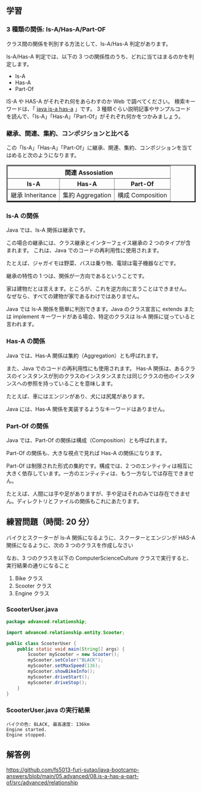 ## 学習

### 3 種類の関係: Is-A/Has-A/Part-OF

クラス間の関係を判別する方法として、Is-A/Has-A 判定があります。

Is-A/Has-A 判定では、以下の 3 つの関係性のうち、どれに当てはまるのかを判定します。

- Is-A
- Has-A
- Part-Of

IS-A や HAS-A がそれぞれ何をあらわすのか Web で調べてください。
検索キーワードは、「 [java is-a has-a](https://www.google.com/search?q=java+is-a+has-a) 」です。
3 種類ぐらい説明記事やサンプルコードを読んで、「Is-A」「Has-A」「Part-Of」がそれぞれ何かをつかみましょう。

### 継承、関連、集約、コンポジションと比べる

この「Is-A」「Has-A」「Part-Of」に継承、関連、集約、コンポジションを当てはめると次のようになります。

<table border="3">
  <thead>
    <tr>
      <th colspan="3">関連 Assosiation</th>
    </tr>
    <tr>
      <th>Is-A</th>
      <th>Has-A</th>
      <th>Part-Of</th>
    </tr>
  </thead>
  <tbody>
    <tr>
      <td>継承 Inheritance</td>
      <td>集約 Aggregation</td>
      <td>構成 Composition</td>
    </tr>
  </tbody>
</table>

### Is-A の関係

Java では、Is-A 関係は継承です。

この場合の継承には、クラス継承とインターフェイス継承の 2 つのタイプが含まれます。
これは、Java でのコードの再利用性に使用されます。

たとえば、ジャガイモは野菜、バスは乗り物、電球は電子機器などです。

継承の特性の 1 つは、関係が一方向であるということです。

家は建物だとは言えます。ところが、これを逆方向に言うことはできません。
なぜなら、すべての建物が家であるわけではありません。

Java では Is-A 関係を簡単に判別できます。Java のクラス宣言に extends または implement キーワードがある場合、特定のクラスは Is-A 関係に従っていると言われます。

### Has-A の関係

Java では、Has-A 関係は集約（Aggregation）とも呼ばれます。

また、Java でのコードの再利用性にも使用されます。
Has-A 関係は、あるクラスのインスタンスが別のクラスのインスタンスまたは同じクラスの他のインスタンスへの参照を持っていることを意味します。

たとえば、車にはエンジンがあり、犬には尻尾があります。

Java には、Has-A 関係を実装するようなキーワードはありません。

### Part-Of の関係

Java では、Part-Of の関係は構成（Composition）とも呼ばれます。

Part-Of の関係も、大きな視点で見れば Has-A の関係になります。

Part-Of は制限された形式の集約です。構成では、2 つのエンティティは相互に大きく依存しています。一方のエンティティは、もう一方なしでは存在できません。

たとえば、人間には手や足がありますが、手や足はそれのみでは存在できません。ディレクトリとファイルの関係もこれにあたります。

## 練習問題（時間: 20 分）

バイクとスクーターが Is-A 関係になるように、スクーターとエンジンが HAS-A 関係になるように、次の 3 つのクラスを作成しなさい

なお、3 つのクラスを以下の ComputerScienceCulture クラスで実行すると、実行結果の通りになること

1. Bike クラス
2. Scooter クラス
3. Engine クラス

### ScooterUser.java

```java
package advanced.relationship;

import advanced.relationship.entity.Scooter;

public class ScooterUser {
    public static void main(String[] args) {
        Scooter myScooter = new Scooter();
        myScooter.setColor("BLACK");
        myScooter.setMaxSpeed(136);
        myScooter.showBikeInfo();
        myScooter.driveStart();
        myScooter.driveStop();
    }
}
```

### ScooterUser.java の実行結果

```console
バイクの色: BLACK, 最高速度: 136km
Engine started.
Engine stopped.
```

## 解答例

https://github.com/fs5013-furi-sutao/java-bootcamp-answers/blob/main/05.advanced/08.is-a-has-a-part-of/src/advanced/relationship
